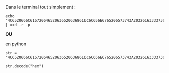 Dans le terminal tout simplement :
```
echo "4C6520666C6167206465206365206368616C6C656E6765206573743A203261633337363438316165353436636436383964356239313237356433323465" | xxd -r -p
```

**OU**

en python
```
str = "4C6520666C6167206465206365206368616C6C656E6765206573743A203261633337363438316165353436636436383964356239313237356433323465"
 
str.decode("hex")
```
